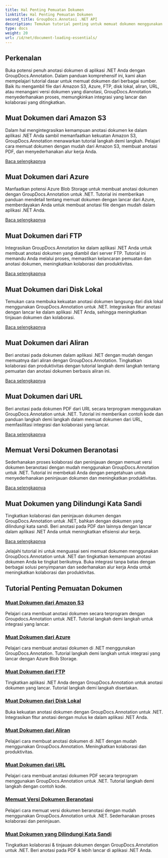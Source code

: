 ```yaml
---
title: Hal Penting Pemuatan Dokumen
linktitle: Hal Penting Pemuatan Dokumen
second_title: GroupDocs.Annotasi .NET API
description: Temukan tutorial penting untuk memuat dokumen menggunakan GroupDocs.Annotation .NET. Integrasikan secara mulus dengan Amazon S3, Azure, FTP, disk lokal, aliran, & lainnya.
type: docs
weight: 20
url: /id/net/document-loading-essentials/
---
```

## Perkenalan

Buka potensi penuh anotasi dokumen di aplikasi .NET Anda dengan GroupDocs.Annotation. Dalam panduan komprehensif ini, kami akan mempelajari tutorial dasar untuk memuat dokumen dari berbagai sumber. Baik itu mengambil file dari Amazon S3, Azure, FTP, disk lokal, aliran, URL, atau menangani versi dokumen yang dianotasi, GroupDocs.Annotation menyederhanakan proses, memungkinkan integrasi yang lancar dan kolaborasi yang ditingkatkan.

## Muat Dokumen dari Amazon S3
Dalam hal mengintegrasikan kemampuan anotasi dokumen ke dalam aplikasi .NET Anda sambil memanfaatkan kekuatan Amazon S3, GroupDocs.Annotation menawarkan tutorial langkah demi langkah. Pelajari cara memuat dokumen dengan mudah dari Amazon S3, membuat anotasi PDF, dan menyederhanakan alur kerja Anda.

[Baca selengkapnya](./load-document-from-amazon-s3/)

## Muat Dokumen dari Azure
Manfaatkan potensi Azure Blob Storage untuk membuat anotasi dokumen dengan GroupDocs.Annotation untuk .NET. Tutorial ini memberikan panduan mendetail tentang memuat dokumen dengan lancar dari Azure, memberdayakan Anda untuk membuat anotasi file dengan mudah dalam aplikasi .NET Anda.

[Baca selengkapnya](./load-document-from-azure/)

## Muat Dokumen dari FTP
Integrasikan GroupDocs.Annotation ke dalam aplikasi .NET Anda untuk membuat anotasi dokumen yang diambil dari server FTP. Tutorial ini memandu Anda melalui proses, memastikan kelancaran pemuatan dan anotasi dokumen, meningkatkan kolaborasi dan produktivitas.

[Baca selengkapnya](./load-document-from-ftp/)

## Muat Dokumen dari Disk Lokal
Temukan cara membuka kekuatan anotasi dokumen langsung dari disk lokal menggunakan GroupDocs.Annotation untuk .NET. Integrasikan fitur anotasi dengan lancar ke dalam aplikasi .NET Anda, sehingga meningkatkan tinjauan dokumen dan kolaborasi.

[Baca selengkapnya](./load-document-from-local-disk/)

## Muat Dokumen dari Aliran
Beri anotasi pada dokumen dalam aplikasi .NET dengan mudah dengan memuatnya dari aliran dengan GroupDocs.Annotation. Tingkatkan kolaborasi dan produktivitas dengan tutorial langkah demi langkah tentang pemuatan dan anotasi dokumen berbasis aliran ini.

[Baca selengkapnya](./load-document-from-stream/)

## Muat Dokumen dari URL
Beri anotasi pada dokumen PDF dari URL secara terprogram menggunakan GroupDocs.Annotation untuk .NET. Tutorial ini memberikan contoh kode dan panduan langkah demi langkah dalam memuat dokumen dari URL, memfasilitasi integrasi dan kolaborasi yang lancar.

[Baca selengkapnya](./load-document-from-url/)

## Memuat Versi Dokumen Beranotasi
Sederhanakan proses kolaborasi dan peninjauan dengan memuat versi dokumen beranotasi dengan mudah menggunakan GroupDocs.Annotation untuk .NET. Tutorial ini membekali Anda dengan pengetahuan untuk menyederhanakan peninjauan dokumen dan meningkatkan produktivitas.

[Baca selengkapnya](./loading-annotated-document-version/)

## Muat Dokumen yang Dilindungi Kata Sandi
Tingkatkan kolaborasi dan peninjauan dokumen dengan GroupDocs.Annotation untuk .NET, bahkan dengan dokumen yang dilindungi kata sandi. Beri anotasi pada PDF dan lainnya dengan lancar dalam aplikasi .NET Anda untuk meningkatkan efisiensi alur kerja.

[Baca selengkapnya](./load-password-protected-documents/)

Jelajahi tutorial ini untuk menguasai seni memuat dokumen menggunakan GroupDocs.Annotation untuk .NET dan tingkatkan kemampuan anotasi dokumen Anda ke tingkat berikutnya. Buka integrasi tanpa batas dengan berbagai solusi penyimpanan dan sederhanakan alur kerja Anda untuk meningkatkan kolaborasi dan produktivitas.
## Tutorial Penting Pemuatan Dokumen
### [Muat Dokumen dari Amazon S3](./load-document-from-amazon-s3/)
Pelajari cara membuat anotasi dokumen secara terprogram dengan Groupdocs.Annotation untuk .NET. Tutorial langkah demi langkah untuk integrasi yang lancar.
### [Muat Dokumen dari Azure](./load-document-from-azure/)
Pelajari cara membuat anotasi dokumen di .NET menggunakan GroupDocs.Annotation. Tutorial langkah demi langkah untuk integrasi yang lancar dengan Azure Blob Storage.
### [Muat Dokumen dari FTP](./load-document-from-ftp/)
Tingkatkan aplikasi .NET Anda dengan GroupDocs.Annotation untuk anotasi dokumen yang lancar. Tutorial langkah demi langkah disertakan.
### [Muat Dokumen dari Disk Lokal](./load-document-from-local-disk/)
Buka kekuatan anotasi dokumen dengan GroupDocs.Annotation untuk .NET. Integrasikan fitur anotasi dengan mulus ke dalam aplikasi .NET Anda.
### [Muat Dokumen dari Aliran](./load-document-from-stream/)
Pelajari cara membuat anotasi dokumen di .NET dengan mudah menggunakan GroupDocs.Annotation. Meningkatkan kolaborasi dan produktivitas.
### [Muat Dokumen dari URL](./load-document-from-url/)
Pelajari cara membuat anotasi dokumen PDF secara terprogram menggunakan GroupDocs.Annotation untuk .NET. Tutorial langkah demi langkah dengan contoh kode.
### [Memuat Versi Dokumen Beranotasi](./loading-annotated-document-version/)
Pelajari cara memuat versi dokumen beranotasi dengan mudah menggunakan GroupDocs.Annotation untuk .NET. Sederhanakan proses kolaborasi dan peninjauan.
### [Muat Dokumen yang Dilindungi Kata Sandi](./load-password-protected-documents/)
Tingkatkan kolaborasi & tinjauan dokumen dengan GroupDocs.Annotation untuk .NET. Beri anotasi pada PDF & lebih lancar di aplikasi .NET Anda.